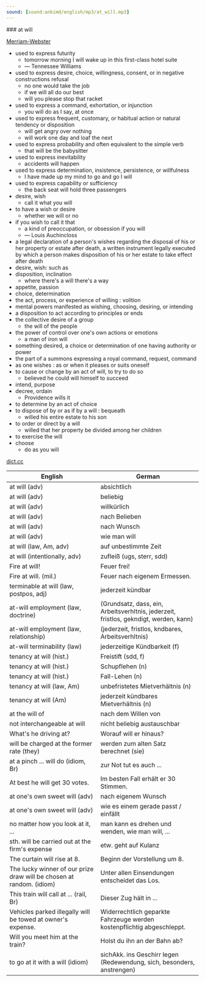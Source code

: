 ```yaml
---
sound: [sound:ankimd/english/mp3/at_will.mp3]
---
```


\### at will

[Merriam-Webster](https://www.merriam-webster.com/dictionary/at+will)

- used to express futurity
    - tomorrow morning I will wake up in this first-class hotel suite
    - — Tennessee Williams
- used to express desire, choice, willingness, consent, or in negative constructions refusal
    - no one would take the job
    - if we will all do our best
    - will you please stop that racket
- used to express a command, exhortation, or injunction
    - you will do as I say, at once
- used to express frequent, customary, or habitual action or natural tendency or disposition
    - will get angry over nothing
    - will work one day and loaf the next
- used to express probability and often equivalent to the simple verb
    - that will be the babysitter
- used to express inevitability
    - accidents will happen
- used to express determination, insistence, persistence, or willfulness
    - I have made up my mind to go and go I will
- used to express capability or sufficiency
    - the back seat will hold three passengers
- desire, wish
    - call it what you will
- to have a wish or desire
    - whether we will or no
- if you wish to call it that
    - a kind of preoccupation, or obsession if you will
    - — Louis Auchincloss
- a legal declaration of a person's wishes regarding the disposal of his or her property or estate after death, a written instrument legally executed by which a person makes disposition of his or her estate to take effect after death
- desire, wish: such as
- disposition, inclination
    - where there's a will there's a way
- appetite, passion
- choice, determination
- the act, process, or experience of willing : volition
- mental powers manifested as wishing, choosing, desiring, or intending
- a disposition to act according to principles or ends
- the collective desire of a group
    - the will of the people
- the power of control over one's own actions or emotions
    - a man of iron will
- something desired, a choice or determination of one having authority or power
- the part of a summons expressing a royal command, request, command
- as one wishes : as or when it pleases or suits oneself
- to cause or change by an act of will, to try to do so
    - believed he could will himself to succeed
- intend, purpose
- decree, ordain
    - Providence wills it
- to determine by an act of choice
- to dispose of by or as if by a will : bequeath
    - willed his entire estate to his son
- to order or direct by a will
    - willed that her property be divided among her children
- to exercise the will
- choose
    - do as you will

[dict.cc](https://www.dict.cc/at+will)

| English        | German       |
| -------------- | ------------ |
| at will (adv) | absichtlich |
| at will (adv) | beliebig |
| at will (adv) | willkürlich |
| at will (adv) | nach Belieben |
| at will (adv) | nach Wunsch |
| at will (adv) | wie man will |
| at will (law, Am, adv) | auf unbestimmte Zeit |
| at will (intentionally, adv) | zufleiß (ugs, sterr, sdd) |
| Fire at will! | Feuer frei! |
| Fire at will. (mil.) | Feuer nach eigenem Ermessen. |
| terminable at will (law, postpos, adj) | jederzeit kündbar |
| at-will employment (law, doctrine) |  (Grundsatz, dass, ein, Arbeitsverhltnis, jederzeit, fristlos, gekndigt, werden, kann) |
| at-will employment (law, relationship) |  (jederzeit, fristlos, kndbares, Arbeitsverhltnis) |
| at-will terminability (law) | jederzeitige Kündbarkeit (f) |
| tenancy at will (hist.) | Freistift (sdd, f) |
| tenancy at will (hist.) | Schupflehen (n) |
| tenancy at will (hist.) | Fall-Lehen (n) |
| tenancy at will (law, Am) | unbefristetes Mietverhältnis (n) |
| tenancy at will (Am) | jederzeit kündbares Mietverhältnis (n) |
| at the will of | nach dem Willen von |
| not interchangeable at will | nicht beliebig austauschbar |
| What's he driving at? | Worauf will er hinaus? |
| will be charged at the former rate (they) | werden zum alten Satz berechnet (sie) |
| at a pinch ... will do (idiom, Br) | zur Not tut es auch ... |
| At best he will get 30 votes. | Im besten Fall erhält er 30 Stimmen. |
| at one's own sweet will (adv) | nach eigenem Wunsch |
| at one's own sweet will (adv) | wie es einem gerade passt / einfällt |
| no matter how you look at it, ... | man kann es drehen und wenden, wie man will, ... |
| sth. will be carried out at the firm's expense | etw. geht auf Kulanz |
| The curtain will rise at 8. | Beginn der Vorstellung um 8. |
| The lucky winner of our prize draw will be chosen at random. (idiom) | Unter allen Einsendungen entscheidet das Los. |
| This train will call at ... (rail, Br) | Dieser Zug hält in ... |
| Vehicles parked illegally will be towed at owner's expense. | Widerrechtlich geparkte Fahrzeuge werden kostenpflichtig abgeschleppt. |
| Will you meet him at the train? | Holst du ihn an der Bahn ab? |
| to go at it with a will (idiom) | sichAkk. ins Geschirr legen (Redewendung, sich, besonders, anstrengen) |

